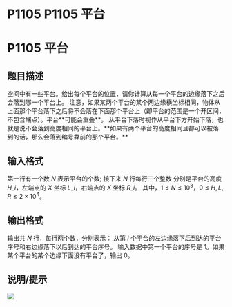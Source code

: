 # P1105 P1105 平台

# P1105 平台

## 题目描述

空间中有一些平台。给出每个平台的位置，请你计算从每一个平台的边缘落下之后会落到哪一个平台上。
注意，如果某两个平台的某个两边缘横坐标相同，物体从上面那个平台落下之后将不会落在下面那个平台上（即平台的范围是一个开区间，不包含端点）。平台\*\*可能会重叠\*\*。
从平台下落时视作从平台下方开始下落，也就是说不会落到高度相同的平台上。\*\*如果有两个平台的高度相同且都可以被落到的话，那么会落到编号靠前的那个平台。\*\*

## 输入格式

第一行有一个数 $N$ 表示平台的个数;
接下来 $N$ 行每行三个整数 分别是平台的高度 $H\_i$，左端点的 $X$ 坐标 $L\_i$，右端点的 $X$ 坐标 $R\_i$。
其中，$1 \le N \le {10}^3$，$0 \le H,L,R \le 2 \times {10}^4$。

## 输出格式

输出共 $N$ 行，每行两个数，分别表示：
从第 $i$ 个平台的左边缘落下后到达的平台序号和右边缘落下以后到达的平台序号。
输入数据中第一个平台的序号是 $1$。如果某个平台的某个边缘下面没有平台了，输出 $0$。

## 说明/提示

![](https://cdn.luogu.com.cn/upload/image\_hosting/qeknowf7.png)
